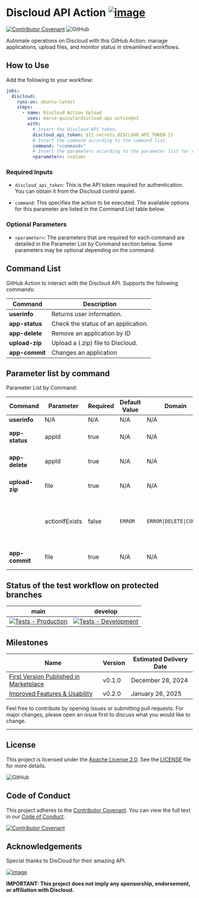 # Discloud API Action [![image](https://github.com/user-attachments/assets/528238b4-547e-4d9e-953d-78c1df182210)](https://discloud.com)
[![Contributor Covenant](https://img.shields.io/badge/Contributor%20Covenant-2.1-4baaaa.svg)](CODE_OF_CONDUCT.md)
![GitHub](https://img.shields.io/github/license/marco-quicula/discloud-api-action)

Automate operations on Discloud with this GitHub Action: manage applications, upload files, and monitor status in streamlined workflows.

## How to Use

Add the following to your workflow:

```yaml
jobs:
  discloud:
    runs-on: ubuntu-latest
    steps:
      - name: Discloud Action Upload
        uses: marco-quicula/discloud-api-action@v1
        with:
          # Insert the Discloud API token.
          discloud_api_token: ${{ secrets.DISCLOUD_API_TOKEN }}
          # Insert the command according to the command list.
          command: "<command>"
          # Insert the parameters according to the parameter list for each command.
          <parameter>: <value>
```

### Required Inputs
- `discloud_api_token`: This is the API token required for authentication. You can obtain it from the Discloud control panel.
  
- `command`: This specifies the action to be executed. The available options for this parameter are listed in the Command List table below.

### Optional Parameters
- `<parameter>`: The parameters that are required for each command are detailed in the Parameter List by Command section below. Some parameters may be optional depending on the command.

## Command List

GitHub Action to interact with the Discloud API. Supports the following commands:

| Command          | Description                         |
|------------------|-------------------------------------|
| **userinfo**     | Returns user information.           |
| **app-status**   | Check the status of an application. |
| **app-delete**   | Remove an application by ID         |
| **upload-zip**   | Upload a (.zip) file to Discloud.   |
| **app-commit**   | Changes an application              |

## Parameter list by command

Parameter List by Command:

| Command          | Parameter      | Required | Default Value | Domain                  | Description                                              | Example                         |
|------------------|----------------|----------|---------------|-------------------------|----------------------------------------------------------|---------------------------------|
| **userinfo**     | N/A            | N/A      | N/A           | N/A                     | N/A                                                      | N/A                             |
| **app-status**   | appId          | true     | N/A           | N/A                     | Application ID or `all` for all apps.                    | appId:&nbsp;my-app              |
| **app-delete**   | appId          | true     | N/A           | N/A                     | Application ID or `all` for all apps.                    | appId:&nbsp;my-app              |
| **upload-zip**   | file           | true     | N/A           | N/A                     | File (.zip) to be uploaded.                              | file:&nbsp;"./path/to/file.zip" |
|                  | actionIfExists | false    | `ERROR`       | `ERROR\|DELETE\|COMMIT` | Action to be taken if the application is already active. | actionIfExist:&nbsp;DELETE      |
| **app-commit**   | file           | true     | N/A           | N/A                     | File (.zip) to be uploaded.                              | file:&nbsp;path/to/file.zip"    |

## Status of the test workflow on protected branches

| main                                                                                                                                                                                                                                            | develop                                                                                                                                                                                                                                                   |
|-------------------------------------------------------------------------------------------------------------------------------------------------------------------------------------------------------------------------------------------------|-----------------------------------------------------------------------------------------------------------------------------------------------------------------------------------------------------------------------------------------------------------|
| [![Tests - Production](https://github.com/marco-quicula/discloud-api-action/actions/workflows/pipeline-tests-main.yaml/badge.svg?branch=main)](https://github.com/marco-quicula/discloud-api-action/actions/workflows/pipeline-tests-main.yaml) | [![Tests - Development](https://github.com/marco-quicula/discloud-api-action/actions/workflows/pipeline-tests-develop.yaml/badge.svg?branch=develop)](https://github.com/marco-quicula/discloud-api-action/actions/workflows/pipeline-tests-develop.yaml) |

## Milestones

| Name                                                                                                       | Version | Estimated Delivery Date |
|------------------------------------------------------------------------------------------------------------|---------|-------------------------|
| [First Version Published in Marketplace](https://github.com/marco-quicula/discloud-api-action/milestone/1) | v0.1.0  | December 28, 2024       |
| [Improved Features & Usability](https://github.com/marco-quicula/discloud-api-action/milestone/2)          | v0.2.0  | January 26, 2025        |

Feel free to contribute by opening issues or submitting pull requests. For major changes, please open an issue first to discuss what you would like to change.

---

## License
This project is licensed under the [Apache License 2.0](https://www.apache.org/licenses/LICENSE-2.0). See the [LICENSE](./LICENSE) file for more details.

![GitHub](https://img.shields.io/github/license/marco-quicula/discloud-api-action)

## Code of Conduct
This project adheres to the [Contributor Covenant](https://www.contributor-covenant.org). You can view the full text in our [Code of Conduct](./CODE_OF_CONDUCT.md).

[![Contributor Covenant](https://img.shields.io/badge/Contributor%20Covenant-2.1-4baaaa.svg)](CODE_OF_CONDUCT.md)

## Acknowledgements
Special thanks to DisCloud for their amazing API.

[![image](https://github.com/user-attachments/assets/ae507ba2-2ebf-4228-9b49-21de67c03415)](https://discloud.com)

**IMPORTANT: This project does not imply any sponsorship, endorsement, or affiliation with Discloud.**

